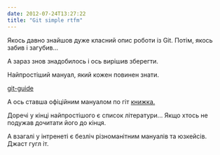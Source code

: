 ```yaml
---
date: 2012-07-24T13:27:22
title: "Git simple rtfm"
---
```


Якось давно знайшов дуже класний опис роботи із Git. Потім, якось забив
і загубив... 

А зараз знов знадобилось і ось вирішив зберегти.

Найпростіший мануал, який кожен повинен знати.

[git-guide](http://rogerdudler.github.com/git-guide/)

А ось ставша офіційним мануалом по гіт [книжка.](http://git-scm.com/book/)

Доречі у кінці найпростішого є список літератури... Якщо хтось не
подужав дочитати його до кінця.

А взагалі у інтренеті є безліч різноманітним мануалів та юзкейсів. Джаст
гугл іт. 
